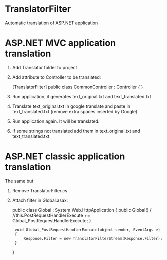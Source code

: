 # TranslatorFilter
Automatic translation of ASP.NET application

# ASP.NET MVC application translation

1. Add Translator folder to project
2. Add attribute to Controller to be translated:

    [TranslatorFilter]
    public class CommonController : Controller
    {
    }
3. Run application, it generates text_original.txt and text_translated.txt
4. Translate text_original.txt in google translate and paste in text_translated.txt (remove extra spaces inserted by Google)
5. Run application again. It will be translated.
6. If some strings not translated add them in text_original.txt and text_translated.txt


# ASP.NET classic application translation

The same but 
1. Remove TranslatorFilter.cs
2. Attach filter in Global.asax:

    public class Global : System.Web.HttpApplication
    {
        public Global()
        {
            //this.PostRequestHandlerExecute += Global_PostRequestHandlerExecute;
        }

        void Global_PostRequestHandlerExecute(object sender, EventArgs e)
        {
            Response.Filter = new TranslatorFilterStream(Response.Filter);
        }
    }